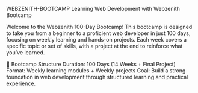 WEBZENITH-BOOTCAMP
Learning Web Development with Webzenith Bootcamp

Welcome to the Webzenith 100-Day Bootcamp!
This bootcamp is designed to take you from a beginner to a proficient web developer in just 100 days, focusing on weekly learning and hands-on projects. Each week covers a specific topic or set of skills, with a project at the end to reinforce what you’ve learned.

📅 Bootcamp Structure
Duration: 100 Days (14 Weeks + Final Project)
Format: Weekly learning modules + Weekly projects
Goal: Build a strong foundation in web development through structured learning and practical experience.
